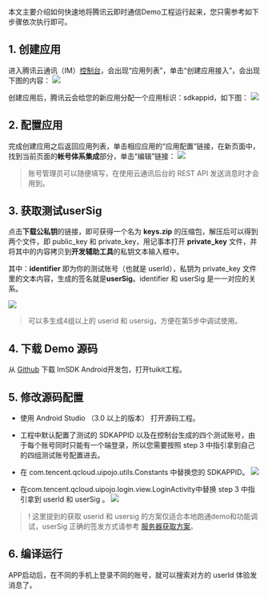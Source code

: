 
本文主要介绍如何快速地将腾讯云即时通信Demo工程运行起来，您只需参考如下步骤依次执行即可。

## 1. 创建应用
进入腾讯云通讯（IM）[控制台](https://console.cloud.tencent.com/avc)，会出现“应用列表”，单击“创建应用接入”，会出现下图的内容：
![](https://main.qcloudimg.com/raw/27314e92cd2972a8eada8cfba4055ac6.png)

创建应用后，腾讯云会给您的新应用分配一个应用标识：sdkappid，如下图：
![](https://main.qcloudimg.com/raw/826b903373db7cff2adebec6fa3a40a8.png)

## 2. 配置应用
完成创建应用之后返回应用列表，单击相应应用的“应用配置”链接，在新页面中，找到当前页面的**帐号体系集成**部分，单击“编辑”链接：
![](https://main.qcloudimg.com/raw/e3ce0ef527d2d4f8d0b3a0f69cefa78e.png)

>账号管理员可以随便填写，在使用云通讯后台的 REST API 发送消息时才会用到。

## 3. 获取测试userSig
点击**下载公私钥**的链接，即可获得一个名为 **keys.zip** 的压缩包，解压后可以得到两个文件，即 public_key 和 private_key，用记事本打开 **private_key** 文件，并将其中的内容拷贝到**开发辅助工具**的私钥文本输入框中。

其中：**identifier** 即为你的测试账号（也就是 userId），私钥为 private_key 文件里的文本内容，生成的签名就是**userSig**。identifier 和 userSig 是一一对应的关系。

![](https://main.qcloudimg.com/raw/a1b9bb35760e1e52825c754bd3ef9a52.png)

> 可以多生成4组以上的 userid 和 usersig，方便在第5步中调试使用。


## 4. 下载 Demo 源码
从 [Github](https://github.com/TencentVideoCloudIM/TIMSDK) 下载 ImSDK Android开发包，打开tuikit工程。

## 5. 修改源码配置
- 使用 Android Studio （3.0 以上的版本）  打开源码工程。

- 工程中默认配置了测试的 SDKAPPID 以及在控制台生成的四个测试账号，由于每个账号同时只能有一个端登录，所以您需要按照 step 3 中指引拿到自己的四组测试账号配置进去。

- 在 com.tencent.qcloud.uipojo.utils.Constants 中替换您的 SDKAPPID。
![](https://main.qcloudimg.com/raw/b6cec2fd99c8350f4781304d96d28653.png)

- 在com.tencent.qcloud.uipojo.login.view.LoginActivity中替换 step 3 中指引拿到 userId 和 userSig 。
![](https://main.qcloudimg.com/raw/976f87fe676546bfc93fc3dcb04bc97e.png)

> ! 这里提到的获取 userid 和 usersig 的方案仅适合本地跑通demo和功能调试，userSig 正确的签发方式请参考 [服务器获取方案](https://cloud.tencent.com/document/product/269/1507)。

## 6. 编译运行
APP启动后，在不同的手机上登录不同的账号，就可以搜索对方的 userId 体验发消息了。
